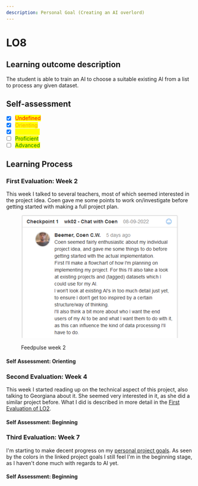```yaml
---
description: Personal Goal (Creating an AI overlord)
---
```


# LO8

## Learning outcome description

The student is able to train an AI to choose a suitable existing AI from a list to process any given dataset.

## Self-assessment

* [x] <mark style="color:red;">Undefined</mark>
* [x] <mark style="color:orange;">Orienting</mark>
* [x] <mark style="color:yellow;">Beginning</mark>
* [ ] <mark style="color:green;">Proficient</mark>
* [ ] <mark style="color:green;">Advanced</mark>

## Learning Process

### First Evaluation: Week 2

This week I talked to several teachers, most of which seemed interested in the project idea. Coen gave me some points to work on/investigate before getting started with making a full project plan.

<figure><img src="../.gitbook/assets/image (5).png" alt=""><figcaption><p>Feedpulse week 2</p></figcaption></figure>

#### Self Assessment: Orienting

### Second Evaluation: Week 4

This week I started reading up on the technical aspect of this project, also talking to Georgiana about it. She seemed very interested in it, as she did a similar project before. What I did is described in more detail in the [First Evaluation of LO2](lo2.md#first-evaluation-week-4).

#### Self Assessment: Beginning

### Third Evaluation: Week 7

I'm starting to make decent progress on my [personal project goals](../wip-personal-notes/personal-project-proposal.md#current-project-goals-and-status). As seen by the colors in the linked project goals I still feel I'm in the beginning stage, as I haven't done much with regards to AI yet.

#### Self Assessment: Beginning

###

